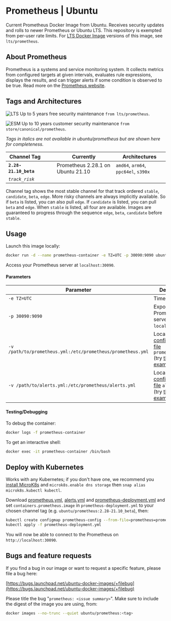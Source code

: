# Prometheus | Ubuntu

Current Prometheus Docker Image from Ubuntu. Receives security updates and rolls to newer Prometheus or Ubuntu LTS. This repository is exempted from per-user rate limits. For [LTS Docker Image](https://ubuntu.com/security/docker-images) versions of this image, see `lts/prometheus`. 


## About Prometheus

Prometheus is a systems and service monitoring system. It collects metrics from configured targets at given intervals, evaluates rule expressions, displays the results, and can trigger alerts if some condition is observed to be true. Read more on the [Prometheus website](https://prometheus.io/).


## Tags and Architectures
![LTS](https://assets.ubuntu.com/v1/0a5ff561-LTS%402x.png?h=17)
Up to 5 years free security maintenance `from lts/prometheus`.

![ESM](https://assets.ubuntu.com/v1/572f3fbd-ESM%402x.png?h=17)
Up to 10 years customer security maintenance `from store/canonical/prometheus`.

_Tags in italics are not available in ubuntu/prometheus but are shown here for completeness._

| Channel Tag | | | Currently | Architectures |
|---|---|---|---|---|
| **`2.28-21.10_beta`** &nbsp;&nbsp; | | | Prometheus 2.28.1 on Ubuntu 21.10 | `amd64`, `arm64`, `ppc64el`, `s390x` |
| _`track_risk`_ |

Channel tag shows the most stable channel for that track ordered `stable`, `candidate`, `beta`, `edge`. More risky channels are always implicitly available. So if `beta` is listed, you can also pull `edge`. If `candidate` is listed, you can pull `beta` and `edge`. When `stable` is listed, all four are available. Images are guaranteed to progress through the sequence `edge`, `beta`, `candidate` before `stable`.


## Usage

Launch this image locally:

```sh
docker run -d --name prometheus-container -e TZ=UTC -p 30090:9090 ubuntu/prometheus:2.28-21.10_beta
```
Access your Prometheus server at `localhost:30090`.

#### Parameters

| Parameter | Description |
|---|---|
| `-e TZ=UTC` | Timezone. |
| `-p 30090:9090` | Expose Prometheus server on `localhost:30090`. |
| `-v /path/to/prometheus.yml:/etc/prometheus/prometheus.yml` | Local [configuration file](https://prometheus.io/docs/prometheus/2.25/configuration/configuration/) `prometheus.yml` (try [this example](https://git.launchpad.net/~canonical-server/ubuntu-docker-images/+git/prometheus/plain/examples/config/prometheus.yml?h=2.25-21.04)). |
| `-v /path/to/alerts.yml:/etc/prometheus/alerts.yml` | Local [alert configuration file](https://prometheus.io/docs/prometheus/2.25/configuration/configuration/) `alerts.yml` (try [this example](https://git.launchpad.net/~canonical-server/ubuntu-docker-images/+git/prometheus/plain/examples/config/alerts.yml?h=2.25-21.04)). |


#### Testing/Debugging

To debug the container:

```sh
docker logs -f prometheus-container
```

To get an interactive shell:

```sh
docker exec -it prometheus-container /bin/bash
```


## Deploy with Kubernetes

Works with any Kubernetes; if you don't have one, we recommend you [install MicroK8s](https://microk8s.io/) and `microk8s.enable dns storage` then `snap alias microk8s.kubectl kubectl`.

Download
[prometheus.yml](https://git.launchpad.net/~canonical-server/ubuntu-docker-images/+git/prometheus/plain/examples/config/prometheus.yml?h=2.25-21.04), [alerts.yml](https://git.launchpad.net/~canonical-server/ubuntu-docker-images/+git/prometheus/plain/examples/config/alerts.yml?h=2.25-21.04) and
[prometheus-deployment.yml](https://git.launchpad.net/~canonical-server/ubuntu-docker-images/+git/prometheus/plain/examples/prometheus-deployment.yml?h=2.25-21.04) and set `containers.prometheus.image` in `prometheus-deployment.yml` to your chosen channel tag (e.g. `ubuntu/prometheus:2.28-21.10_beta`), then:

```sh
kubectl create configmap prometheus-config --from-file=prometheus=prometheus.yml --from-file=prometheus-alerts=alerts.yml
kubectl apply -f prometheus-deployment.yml
```

You will now be able to connect to the Prometheus on `http://localhost:30090`.

## Bugs and feature requests

If you find a bug in our image or want to request a specific feature, please file a bug here:

[https://bugs.launchpad.net/ubuntu-docker-images/+filebug](https://bugs.launchpad.net/ubuntu-docker-images/+filebug)

Please title the bug "`prometheus: <issue summary>`". Make sure to include the digest of the image you are using, from:

```sh
docker images --no-trunc --quiet ubuntu/prometheus:<tag>
```


